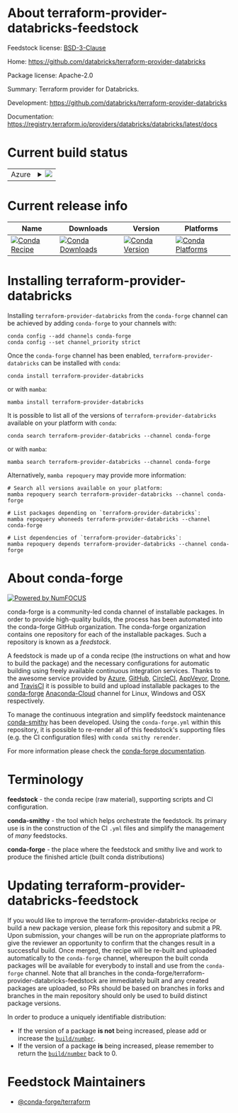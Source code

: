 About terraform-provider-databricks-feedstock
=============================================

Feedstock license: [BSD-3-Clause](https://github.com/conda-forge/terraform-provider-databricks-feedstock/blob/main/LICENSE.txt)

Home: https://github.com/databricks/terraform-provider-databricks

Package license: Apache-2.0

Summary: Terraform provider for Databricks.

Development: https://github.com/databricks/terraform-provider-databricks

Documentation: https://registry.terraform.io/providers/databricks/databricks/latest/docs

Current build status
====================


<table>
    
  <tr>
    <td>Azure</td>
    <td>
      <details>
        <summary>
          <a href="https://dev.azure.com/conda-forge/feedstock-builds/_build/latest?definitionId=17674&branchName=main">
            <img src="https://dev.azure.com/conda-forge/feedstock-builds/_apis/build/status/terraform-provider-databricks-feedstock?branchName=main">
          </a>
        </summary>
        <table>
          <thead><tr><th>Variant</th><th>Status</th></tr></thead>
          <tbody><tr>
              <td>linux_64</td>
              <td>
                <a href="https://dev.azure.com/conda-forge/feedstock-builds/_build/latest?definitionId=17674&branchName=main">
                  <img src="https://dev.azure.com/conda-forge/feedstock-builds/_apis/build/status/terraform-provider-databricks-feedstock?branchName=main&jobName=linux&configuration=linux%20linux_64_" alt="variant">
                </a>
              </td>
            </tr><tr>
              <td>osx_64</td>
              <td>
                <a href="https://dev.azure.com/conda-forge/feedstock-builds/_build/latest?definitionId=17674&branchName=main">
                  <img src="https://dev.azure.com/conda-forge/feedstock-builds/_apis/build/status/terraform-provider-databricks-feedstock?branchName=main&jobName=osx&configuration=osx%20osx_64_" alt="variant">
                </a>
              </td>
            </tr><tr>
              <td>win_64</td>
              <td>
                <a href="https://dev.azure.com/conda-forge/feedstock-builds/_build/latest?definitionId=17674&branchName=main">
                  <img src="https://dev.azure.com/conda-forge/feedstock-builds/_apis/build/status/terraform-provider-databricks-feedstock?branchName=main&jobName=win&configuration=win%20win_64_" alt="variant">
                </a>
              </td>
            </tr>
          </tbody>
        </table>
      </details>
    </td>
  </tr>
</table>

Current release info
====================

| Name | Downloads | Version | Platforms |
| --- | --- | --- | --- |
| [![Conda Recipe](https://img.shields.io/badge/recipe-terraform--provider--databricks-green.svg)](https://anaconda.org/conda-forge/terraform-provider-databricks) | [![Conda Downloads](https://img.shields.io/conda/dn/conda-forge/terraform-provider-databricks.svg)](https://anaconda.org/conda-forge/terraform-provider-databricks) | [![Conda Version](https://img.shields.io/conda/vn/conda-forge/terraform-provider-databricks.svg)](https://anaconda.org/conda-forge/terraform-provider-databricks) | [![Conda Platforms](https://img.shields.io/conda/pn/conda-forge/terraform-provider-databricks.svg)](https://anaconda.org/conda-forge/terraform-provider-databricks) |

Installing terraform-provider-databricks
========================================

Installing `terraform-provider-databricks` from the `conda-forge` channel can be achieved by adding `conda-forge` to your channels with:

```
conda config --add channels conda-forge
conda config --set channel_priority strict
```

Once the `conda-forge` channel has been enabled, `terraform-provider-databricks` can be installed with `conda`:

```
conda install terraform-provider-databricks
```

or with `mamba`:

```
mamba install terraform-provider-databricks
```

It is possible to list all of the versions of `terraform-provider-databricks` available on your platform with `conda`:

```
conda search terraform-provider-databricks --channel conda-forge
```

or with `mamba`:

```
mamba search terraform-provider-databricks --channel conda-forge
```

Alternatively, `mamba repoquery` may provide more information:

```
# Search all versions available on your platform:
mamba repoquery search terraform-provider-databricks --channel conda-forge

# List packages depending on `terraform-provider-databricks`:
mamba repoquery whoneeds terraform-provider-databricks --channel conda-forge

# List dependencies of `terraform-provider-databricks`:
mamba repoquery depends terraform-provider-databricks --channel conda-forge
```


About conda-forge
=================

[![Powered by
NumFOCUS](https://img.shields.io/badge/powered%20by-NumFOCUS-orange.svg?style=flat&colorA=E1523D&colorB=007D8A)](https://numfocus.org)

conda-forge is a community-led conda channel of installable packages.
In order to provide high-quality builds, the process has been automated into the
conda-forge GitHub organization. The conda-forge organization contains one repository
for each of the installable packages. Such a repository is known as a *feedstock*.

A feedstock is made up of a conda recipe (the instructions on what and how to build
the package) and the necessary configurations for automatic building using freely
available continuous integration services. Thanks to the awesome service provided by
[Azure](https://azure.microsoft.com/en-us/services/devops/), [GitHub](https://github.com/),
[CircleCI](https://circleci.com/), [AppVeyor](https://www.appveyor.com/),
[Drone](https://cloud.drone.io/welcome), and [TravisCI](https://travis-ci.com/)
it is possible to build and upload installable packages to the
[conda-forge](https://anaconda.org/conda-forge) [Anaconda-Cloud](https://anaconda.org/)
channel for Linux, Windows and OSX respectively.

To manage the continuous integration and simplify feedstock maintenance
[conda-smithy](https://github.com/conda-forge/conda-smithy) has been developed.
Using the ``conda-forge.yml`` within this repository, it is possible to re-render all of
this feedstock's supporting files (e.g. the CI configuration files) with ``conda smithy rerender``.

For more information please check the [conda-forge documentation](https://conda-forge.org/docs/).

Terminology
===========

**feedstock** - the conda recipe (raw material), supporting scripts and CI configuration.

**conda-smithy** - the tool which helps orchestrate the feedstock.
                   Its primary use is in the construction of the CI ``.yml`` files
                   and simplify the management of *many* feedstocks.

**conda-forge** - the place where the feedstock and smithy live and work to
                  produce the finished article (built conda distributions)


Updating terraform-provider-databricks-feedstock
================================================

If you would like to improve the terraform-provider-databricks recipe or build a new
package version, please fork this repository and submit a PR. Upon submission,
your changes will be run on the appropriate platforms to give the reviewer an
opportunity to confirm that the changes result in a successful build. Once
merged, the recipe will be re-built and uploaded automatically to the
`conda-forge` channel, whereupon the built conda packages will be available for
everybody to install and use from the `conda-forge` channel.
Note that all branches in the conda-forge/terraform-provider-databricks-feedstock are
immediately built and any created packages are uploaded, so PRs should be based
on branches in forks and branches in the main repository should only be used to
build distinct package versions.

In order to produce a uniquely identifiable distribution:
 * If the version of a package **is not** being increased, please add or increase
   the [``build/number``](https://docs.conda.io/projects/conda-build/en/latest/resources/define-metadata.html#build-number-and-string).
 * If the version of a package **is** being increased, please remember to return
   the [``build/number``](https://docs.conda.io/projects/conda-build/en/latest/resources/define-metadata.html#build-number-and-string)
   back to 0.

Feedstock Maintainers
=====================

* [@conda-forge/terraform](https://github.com/conda-forge/terraform/)

